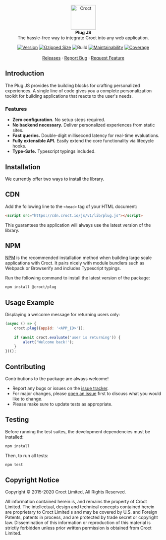 <p align="center">
    <a href="https://croct.com">
        <img src="https://github.com/croct-tech/repository-template-php/raw/master/images/logo.svg" alt="Croct" width="80" height="80" />
    </a>
    <br />
    <strong>Plug JS</strong>
    <br />
    The hassle-free way to integrate Croct into any web application.
</p>
<p align="center">
    <a href="https://www.npmjs.com/package/@croct/plug"><img alt="Version" src="https://img.shields.io/npm/v/@croct/plug"/></a>
    <a href="https://bundlephobia.com/result?p=@croct/plug"><img alt="Gzipped Size" src="https://img.shields.io/bundlephobia/minzip/@croct/plug"/></a>
    <img alt="Build" src="https://github.com/croct-tech/plug-js/workflows/Validations/badge.svg" />
    <a href="https://codeclimate.com/repos/5e7251a86589d75edf000f9e/maintainability"><img alt="Maintainability" src="https://api.codeclimate.com/v1/badges/2288af031dccbec256d9/maintainability" /></a>
    <a href="https://codeclimate.com/repos/5e7251a86589d75edf000f9e/test_coverage"><img alt="Coverage" src="https://api.codeclimate.com/v1/badges/2288af031dccbec256d9/test_coverage" /></a>
    <br />
    <br />
    <a href="https://github.com/croct-tech/plug-js/releases">Releases</a>
    ·
    <a href="https://github.com/croct-tech/plug-js/issues">Report Bug</a>
    ·
    <a href="https://github.com/croct-tech/plug-js/issues">Request Feature</a>
</p>

## Introduction
The Plug JS provides the building blocks for crafting personalized experiences. A single line of code gives you a complete personalization toolkit for building applications that reacts to the user's needs.

### Features
- **Zero configuration.** No setup steps required.
- **No backend necessary.** Deliver personalized experiences from static sites.
- **Fast queries.** Double-digit millisecond latency for real-time evaluations.
- **Fully extensible API.** Easily extend the core functionality via lifecycle hooks.
- **Type-Safe.** Typescript typings included.

## Installation

We currently offer two ways to install the library.

## CDN
Add the following line to the `<head>` tag of your HTML document:

```html
<script src="https://cdn.croct.io/js/v1/lib/plug.js"></script>
```

This guarantees the application will always use the latest version of the library.

## NPM
[NPM](https://npmjs.com) is the recommended installation method when building large scale applications with Croct. It pairs nicely with module bundlers such as Webpack or Browserify and includes Typescript typings.

Run the following command to install the latest version of the package:

```sh
npm install @croct/plug
```

## Usage Example

Displaying a welcome message for returning users only:

```js
(async () => {
    croct.plug({appId: '<APP_ID>'});
    
    if (await croct.evaluate('user is returning')) {
        alert('Welcome back!');
    }
})();

```

## Contributing
Contributions to the package are always welcome! 

- Report any bugs or issues on the [issue tracker](https://github.com/croct-tech/plug-js/issues).
- For major changes, please [open an issue](https://github.com/croct-tech/plug-js/issues) first to discuss what you would like to change.
- Please make sure to update tests as appropriate.

## Testing

Before running the test suites, the development dependencies must be installed:

```sh
npm install
```

Then, to run all tests:

```sh
npm test
```

## Copyright Notice
Copyright © 2015-2020 Croct Limited, All Rights Reserved.

All information contained herein is, and remains the property of Croct Limited. The intellectual, design and technical concepts contained herein are proprietary to Croct Limited s and may be covered by U.S. and Foreign Patents, patents in process, and are protected by trade secret or copyright law. Dissemination of this information or reproduction of this material is strictly forbidden unless prior written permission is obtained from Croct Limited.
